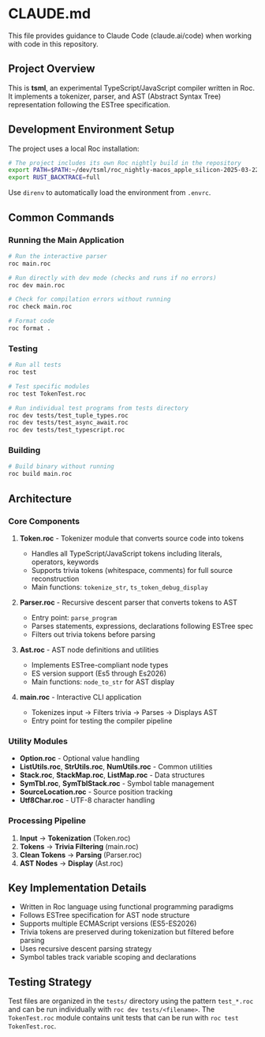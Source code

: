 # CLAUDE.md

This file provides guidance to Claude Code (claude.ai/code) when working with code in this repository.

## Project Overview

This is **tsml**, an experimental TypeScript/JavaScript compiler written in Roc. It implements a tokenizer, parser, and AST (Abstract Syntax Tree) representation following the ESTree specification.

## Development Environment Setup

The project uses a local Roc installation:
```bash
# The project includes its own Roc nightly build in the repository
export PATH=$PATH:~/dev/tsml/roc_nightly-macos_apple_silicon-2025-03-22-c47a8e9cdac
export RUST_BACKTRACE=full
```

Use `direnv` to automatically load the environment from `.envrc`.

## Common Commands

### Running the Main Application
```bash
# Run the interactive parser
roc main.roc

# Run directly with dev mode (checks and runs if no errors)
roc dev main.roc

# Check for compilation errors without running
roc check main.roc

# Format code
roc format .
```

### Testing
```bash
# Run all tests
roc test

# Test specific modules
roc test TokenTest.roc

# Run individual test programs from tests directory
roc dev tests/test_tuple_types.roc
roc dev tests/test_async_await.roc
roc dev tests/test_typescript.roc
```

### Building
```bash
# Build binary without running
roc build main.roc
```

## Architecture

### Core Components

1. **Token.roc** - Tokenizer module that converts source code into tokens
   - Handles all TypeScript/JavaScript tokens including literals, operators, keywords
   - Supports trivia tokens (whitespace, comments) for full source reconstruction
   - Main functions: `tokenize_str`, `ts_token_debug_display`

2. **Parser.roc** - Recursive descent parser that converts tokens to AST
   - Entry point: `parse_program`
   - Parses statements, expressions, declarations following ESTree spec
   - Filters out trivia tokens before parsing

3. **Ast.roc** - AST node definitions and utilities
   - Implements ESTree-compliant node types
   - ES version support (Es5 through Es2026)
   - Main functions: `node_to_str` for AST display

4. **main.roc** - Interactive CLI application
   - Tokenizes input → Filters trivia → Parses → Displays AST
   - Entry point for testing the compiler pipeline

### Utility Modules

- **Option.roc** - Optional value handling
- **ListUtils.roc**, **StrUtils.roc**, **NumUtils.roc** - Common utilities
- **Stack.roc**, **StackMap.roc**, **ListMap.roc** - Data structures
- **SymTbl.roc**, **SymTblStack.roc** - Symbol table management
- **SourceLocation.roc** - Source position tracking
- **Utf8Char.roc** - UTF-8 character handling

### Processing Pipeline

1. **Input** → **Tokenization** (Token.roc)
2. **Tokens** → **Trivia Filtering** (main.roc)
3. **Clean Tokens** → **Parsing** (Parser.roc)
4. **AST Nodes** → **Display** (Ast.roc)

## Key Implementation Details

- Written in Roc language using functional programming paradigms
- Follows ESTree specification for AST node structure
- Supports multiple ECMAScript versions (ES5-ES2026)
- Trivia tokens are preserved during tokenization but filtered before parsing
- Uses recursive descent parsing strategy
- Symbol tables track variable scoping and declarations

## Testing Strategy

Test files are organized in the `tests/` directory using the pattern `test_*.roc` and can be run individually with `roc dev tests/<filename>`. The `TokenTest.roc` module contains unit tests that can be run with `roc test TokenTest.roc`.